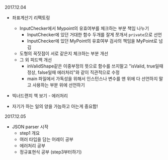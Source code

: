 2017.12.04

- 좌표계산기 리팩토링
  - InputChecker에서 Mypoint의 유효여부를 체크하는 부분 책임 나누기
    - InputChecker에 있던 거대한 함수 두개를 잘게 쪼개서 `private`으로 선언
    - InputChecker에 있던 MyPoint의 유효여부 검사의 책임을 MyPoint로 넘김
  - 도형의 꼭짓점이 서로 같은지 체크하는 부분 개선
  - 그 외 피드백 개선
    - inValidShape같은 이중부정의 뜻으로 함수를 쓰지말고 "isValid, true일때 정상, false일때 에러처리"와 같이 직관적으로 수정
    - main 파일에서 가독성을 위해서 인스턴스나 변수를 맨 위에 다 선언하지 말고 사용하는 부분 위에 선언하기

- 빅너드랜치 책 보기 - 에러처리
- 자기가 하는 일의 양을 가늠하고 아는게 중요함!


2017.12.05

- JSON parser 시작
  - step1 개요
  - 여러 타입을 담는 어레이 공부
  - 에러처리 공부
  - 정규표현식 공부 (step3부터하기)
